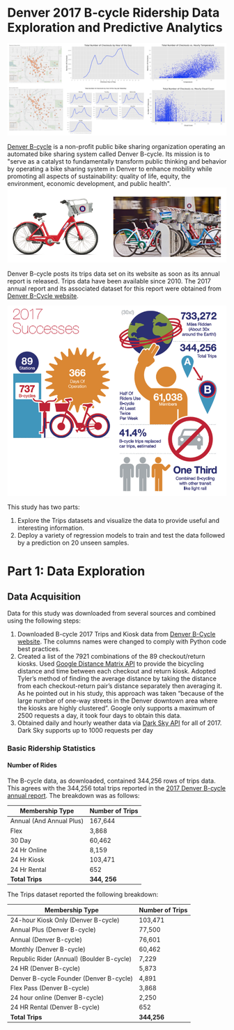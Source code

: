 # Denver 2017 B-cycle Ridership Data Exploration and Predictive Analytics

![](https://github.com/hbhasin/Denver-2017-Bike-Share/blob/master/figures/Splash.PNG)

[Denver B-cycle](https://denver.bcycle.com/) is a non-profit public bike sharing organization operating an automated bike sharing system called Denver B-cycle. Its mission is to "serve as a catalyst to fundamentally transform public thinking and behavior by operating a bike sharing system in Denver to enhance mobility while promoting all aspects of sustainability: quality of life, equity, the environment, economic development, and public health".
![](https://github.com/hbhasin/Denver-2017-Bike-Share/blob/master/figures/Denver%20Bikes.PNG)

Denver B-cycle posts its trips data set on its website as soon as its annual report is released. Trips data have been available since 2010. The 2017 annual report and its associated dataset for this report were obtained from [Denver B-Cycle website](https://denver.bcycle.com/). 

![](https://github.com/hbhasin/Denver-2017-Bike-Share/blob/master/figures/Denver%202017%20Annual%20Report.PNG)

This study has two parts:
1.	Explore the Trips datasets and visualize the data to provide useful and interesting information.
2.	Deploy a variety of regression models to train and test the data followed by a prediction on 20 unseen samples.

# Part 1: Data Exploration

## Data Acquisition

Data for this study was downloaded from several sources and combined using the following steps:
1.	Downloaded B-cycle 2017 Trips and Kiosk data from [Denver B-Cycle website](https://www.denverbcycle.com/company). The columns names were changed to comply with Python code best practices.
2.	Created a list of the 7921 combinations of the 89 checkout/return kiosks. Used [Google Distance Matrix API](https://developers.google.com/maps/documentation/distance-matrix/) to provide the bicycling distance and time between each checkout and return kiosk. Adopted Tyler’s method of finding the average distance by taking the distance from each checkout-return pair’s distance separately then averaging it. As he pointed out in his study, this approach was taken “because of the large number of one-way streets in the Denver downtown area where the kiosks are highly clustered”. Google only supports a maximum of 2500 requests a day, it took four days to obtain this data.
3.	Obtained daily and hourly weather data via [Dark Sky API](https://darksky.net/dev/) for all of 2017. Dark Sky supports up to 1000 requests per day

### Basic Ridership Statistics 
#### Number of Rides 
The B-cycle data, as downloaded, contained 344,256 rows of trips data. This agrees with the 344,256 total trips reported in the [2017 Denver B-cycle annual report](http://denver.bcycle.com/docs/librariesprovider34/default-document-library/annual-reports/dbs_annualreport_2017_04.pdf). The breakdown was as follows:

Membership Type | Number of Trips
--------------- | -------------
Annual (And Annual Plus) | 167,644
Flex | 3,868
30 Day | 60,462
24 Hr Online | 8,159
24 Hr Kiosk | 103,471
24 Hr Rental | 652
**Total Trips** | **344, 256**

The Trips dataset reported the following breakdown:

Membership Type | Number of Trips
--------------- | -------------
24-hour Kiosk Only (Denver B-cycle) | 103,471
Annual Plus (Denver B-cycle) | 77,500
Annual (Denver B-cycle) | 76,601
Monthly (Denver B-cycle) | 60,462
Republic Rider (Annual) (Boulder B-cycle) | 7,229
24 HR (Denver B-cycle) | 5,873
Denver B-cycle Founder (Denver B-cycle) | 4,891
Flex Pass (Denver B-cycle) | 3,868
24 hour online (Denver B-cycle) | 2,250
24 HR Rental (Denver B-cycle) | 652
**Total Trips** | **344,256**
